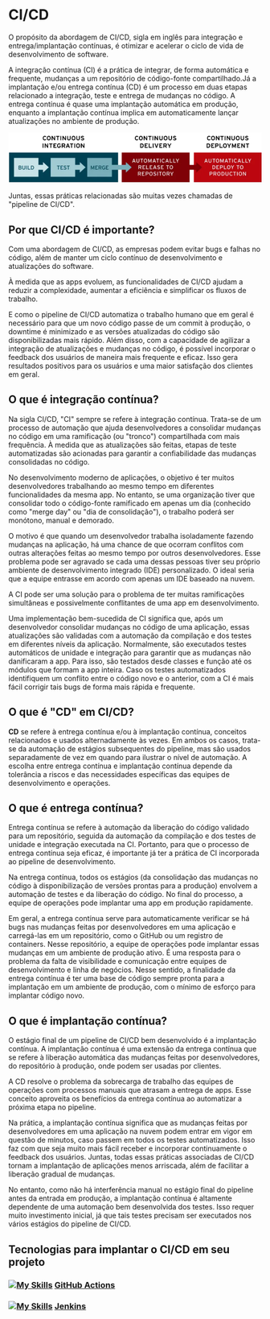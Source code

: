 # CI/CD
O propósito da abordagem de CI/CD, sigla em inglês para integração e entrega/implantação contínuas, é otimizar e acelerar o ciclo de vida de desenvolvimento de software.

A integração contínua (CI) é a prática de integrar, de forma automática e frequente, mudanças a um repositório de código-fonte compartilhado.Já a implantação e/ou entrega contínua (CD) é um processo em duas etapas relacionado a integração, teste e entrega de mudanças no código. A entrega contínua é quase uma implantação automática em produção, enquanto a implantação contínua implica em automaticamente lançar atualizações no ambiente de produção.

![cicd](./resources/image.png)

Juntas, essas práticas relacionadas são muitas vezes chamadas de "pipeline de CI/CD".

## Por que CI/CD é importante?
Com uma abordagem de CI/CD, as empresas podem evitar bugs e falhas no código, além de manter um ciclo contínuo de desenvolvimento e atualizações do software. 

À medida que as apps evoluem, as funcionalidades de CI/CD ajudam a reduzir a complexidade, aumentar a eficiência e simplificar os fluxos de trabalho.

E como o pipeline de CI/CD automatiza o trabalho humano que em geral é necessário para que um novo código passe de um commit à produção, o downtime é minimizado e as versões atualizadas do código são disponibilizadas mais rápido. Além disso, com a capacidade de agilizar a integração de atualizações e mudanças no código, é possível incorporar o feedback dos usuários de maneira mais frequente e eficaz. Isso gera resultados positivos para os usuários e uma maior satisfação dos clientes em geral.

## O que é integração contínua?

Na sigla CI/CD, "CI" sempre se refere à integração contínua. Trata-se de um processo de automação que ajuda desenvolvedores a consolidar mudanças no código em uma ramificação (ou "tronco") compartilhada com mais frequência. À medida que as atualizações são feitas, etapas de teste automatizadas são acionadas para garantir a confiabilidade das mudanças consolidadas no código. 

No desenvolvimento moderno de aplicações, o objetivo é ter muitos desenvolvedores trabalhando ao mesmo tempo em diferentes funcionalidades da mesma app. No entanto, se uma organização tiver que consolidar todo o código-fonte ramificado em apenas um dia (conhecido como "merge day" ou "dia de consolidação"), o trabalho poderá ser monótono, manual e demorado. 

O motivo é que quando um desenvolvedor trabalha isoladamente fazendo mudanças na aplicação, há uma chance de que ocorram conflitos com outras alterações feitas ao mesmo tempo por outros desenvolvedores. Esse problema pode ser agravado se cada uma dessas pessoas tiver seu próprio ambiente de desenvolvimento integrado (IDE) personalizado. O ideal seria que a equipe entrasse em acordo com apenas um IDE baseado na nuvem.

A CI pode ser uma solução para o problema de ter muitas ramificações simultâneas e possivelmente conflitantes de uma app em desenvolvimento.

Uma implementação bem-sucedida de CI significa que, após um desenvolvedor consolidar mudanças no código de uma aplicação, essas atualizações são validadas com a automação da compilação e dos testes em diferentes níveis da aplicação. Normalmente, são executados testes automáticos de unidade e integração para garantir que as mudanças não danificaram a app. Para isso, são testados desde classes e função até os módulos que formam a app inteira. Caso os testes automatizados identifiquem um conflito entre o código novo e o anterior, com a CI é mais fácil corrigir tais bugs de forma mais rápida e frequente.

## O que é "CD" em CI/CD?

**CD** se refere à entrega contínua e/ou à implantação contínua, conceitos relacionados e usados alternadamente às vezes. Em ambos os casos, trata-se da automação de estágios subsequentes do pipeline, mas são usados separadamente de vez em quando para ilustrar o nível de automação. A escolha entre entrega contínua e implantação contínua depende da tolerância a riscos e das necessidades específicas das equipes de desenvolvimento e operações.

## O que é entrega contínua?

Entrega contínua se refere à automação da liberação do código validado para um repositório, seguida da automação da compilação e dos testes de unidade e integração executada na CI. Portanto, para que o processo de entrega contínua seja eficaz, é importante já ter a prática de CI incorporada ao pipeline de desenvolvimento.

Na entrega contínua, todos os estágios (da consolidação das mudanças no código à disponibilização de versões prontas para a produção) envolvem a automação de testes e da liberação do código. No final do processo, a equipe de operações pode implantar uma app em produção rapidamente.

Em geral, a entrega contínua serve para automaticamente verificar se há bugs nas mudanças feitas por desenvolvedores em uma aplicação e carregá-las em um repositório, como o GitHub ou um registro de containers. Nesse repositório, a equipe de operações pode implantar essas mudanças em um ambiente de produção ativo. É uma resposta para o problema da falta de visibilidade e comunicação entre equipes de desenvolvimento e linha de negócios. Nesse sentido, a finalidade da entrega contínua é ter uma base de código sempre pronta para a implantação em um ambiente de produção, com o mínimo de esforço para implantar código novo.

## O que é implantação contínua?
   
O estágio final de um pipeline de CI/CD bem desenvolvido é a implantação contínua. A implantação contínua é uma extensão da entrega contínua que se refere à liberação automática das mudanças feitas por desenvolvedores, do repositório à produção, onde podem ser usadas por clientes.

A CD resolve o problema da sobrecarga de trabalho das equipes de operações com processos manuais que atrasam a entrega de apps. Esse conceito aproveita os benefícios da entrega contínua ao automatizar a próxima etapa no pipeline.

Na prática, a implantação contínua significa que as mudanças feitas por desenvolvedores em uma aplicação na nuvem podem entrar em vigor em questão de minutos, caso passem em todos os testes automatizados. Isso faz com que seja muito mais fácil receber e incorporar continuamente o feedback dos usuários. Juntas, todas essas práticas associadas de CI/CD tornam a implantação de aplicações menos arriscada, além de facilitar a liberação gradual de mudanças. 

No entanto, como não há interferência manual no estágio final do pipeline antes da entrada em produção, a implantação contínua é altamente dependente de uma automação bem desenvolvida dos testes. Isso requer muito investimento inicial, já que tais testes precisam ser executados nos vários estágios do pipeline de CI/CD.

## Tecnologias para implantar o CI/CD em seu projeto

### [![My Skills](https://skillicons.dev/icons?i=githubactions)](https://skillicons.dev) [GitHub Actions](./github-actions/README.md)

### [![My Skills](https://skillicons.dev/icons?i=jenkins)](https://skillicons.dev) [Jenkins](./jenkins/README.md)